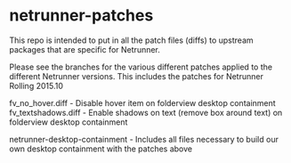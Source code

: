 netrunner-patches
=================

This repo is intended to put in all the patch files (diffs) to upstream packages that are specific for Netrunner.

Please see the branches for the various different patches applied to the different Netrunner versions. 
This includes the patches for Netrunner Rolling 2015.10

fv_no_hover.diff - Disable hover item on folderview desktop containment
fv_textshadows.diff - Enable shadows on text (remove box around text) on folderview desktop containment

netrunner-desktop-containment - Includes all files necessary to build our own desktop containment with the patches above
